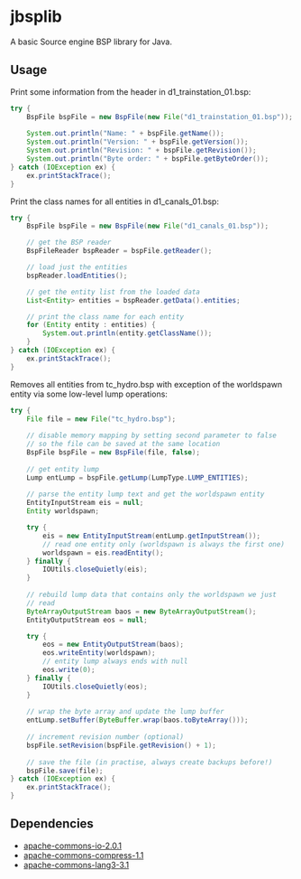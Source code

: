 jbsplib
=======

A basic Source engine BSP library for Java.

Usage
-----

Print some information from the header in d1_trainstation_01.bsp:

```java
try {
	BspFile bspFile = new BspFile(new File("d1_trainstation_01.bsp"));
	
	System.out.println("Name: " + bspFile.getName());
	System.out.println("Version: " + bspFile.getVersion());
	System.out.println("Revision: " + bspFile.getRevision());
	System.out.println("Byte order: " + bspFile.getByteOrder());
} catch (IOException ex) {
	ex.printStackTrace();
}
```


Print the class names for all entities in d1_canals_01.bsp:

```java
try {
	BspFile bspFile = new BspFile(new File("d1_canals_01.bsp"));

	// get the BSP reader
	BspFileReader bspReader = bspFile.getReader();

	// load just the entities
	bspReader.loadEntities();

	// get the entity list from the loaded data
	List<Entity> entities = bspReader.getData().entities;

	// print the class name for each entity
	for (Entity entity : entities) {
		System.out.println(entity.getClassName());
	}
} catch (IOException ex) {
	ex.printStackTrace();
}
```

Removes all entities from tc_hydro.bsp with exception of the worldspawn entity via some low-level lump operations:

```java
try {
	File file = new File("tc_hydro.bsp");
	
	// disable memory mapping by setting second parameter to false
	// so the file can be saved at the same location
	BspFile bspFile = new BspFile(file, false);
	
	// get entity lump
	Lump entLump = bspFile.getLump(LumpType.LUMP_ENTITIES);
	
	// parse the entity lump text and get the worldspawn entity
	EntityInputStream eis = null;
	Entity worldspawn;

	try {
		eis = new EntityInputStream(entLump.getInputStream());
		// read one entity only (worldspawn is always the first one)
		worldspawn = eis.readEntity();
	} finally {
		IOUtils.closeQuietly(eis);
	}
	
	// rebuild lump data that contains only the worldspawn we just
	// read
	ByteArrayOutputStream baos = new ByteArrayOutputStream();
	EntityOutputStream eos = null;

	try {
		eos = new EntityOutputStream(baos);
		eos.writeEntity(worldspawn);
		// entity lump always ends with null
		eos.write(0);
	} finally {
		IOUtils.closeQuietly(eos);
	}
	
	// wrap the byte array and update the lump buffer
	entLump.setBuffer(ByteBuffer.wrap(baos.toByteArray()));
	
	// increment revision number (optional)
	bspFile.setRevision(bspFile.getRevision() + 1);
	
	// save the file (in practise, always create backups before!)
	bspFile.save(file);
} catch (IOException ex) {
	ex.printStackTrace();
}
```

Dependencies
------------

* [apache-commons-io-2.0.1](http://commons.apache.org/io/)
* [apache-commons-compress-1.1](http://commons.apache.org/compress/)
* [apache-commons-lang3-3.1](http://commons.apache.org/cli/)